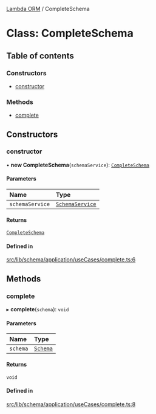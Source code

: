 [Lambda ORM](../README.md) / CompleteSchema

# Class: CompleteSchema

## Table of contents

### Constructors

- [constructor](CompleteSchema.md#constructor)

### Methods

- [complete](CompleteSchema.md#complete)

## Constructors

### constructor

• **new CompleteSchema**(`schemaService`): [`CompleteSchema`](CompleteSchema.md)

#### Parameters

| Name | Type |
| :------ | :------ |
| `schemaService` | [`SchemaService`](SchemaService.md) |

#### Returns

[`CompleteSchema`](CompleteSchema.md)

#### Defined in

[src/lib/schema/application/useCases/complete.ts:6](https://github.com/FlavioLionelRita/lambdaorm/blob/35522f75/src/lib/schema/application/useCases/complete.ts#L6)

## Methods

### complete

▸ **complete**(`schema`): `void`

#### Parameters

| Name | Type |
| :------ | :------ |
| `schema` | [`Schema`](../interfaces/Schema.md) |

#### Returns

`void`

#### Defined in

[src/lib/schema/application/useCases/complete.ts:8](https://github.com/FlavioLionelRita/lambdaorm/blob/35522f75/src/lib/schema/application/useCases/complete.ts#L8)
